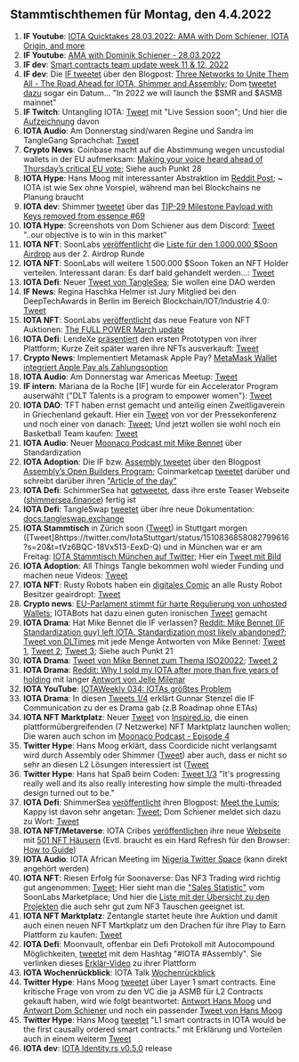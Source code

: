 ## Stammtischthemen für Montag, den 4.4.2022

1. **IF Youtube**: [IOTA Quicktakes 28.03.2022: AMA with Dom Schiener, IOTA Origin, and more](https://www.youtube.com/watch?v=W4WLp3ZaCYk)
2. **IF Youtube**: [AMA with Dominik Schiener - 28.03.2022](https://www.youtube.com/watch?v=yuiCrwDFV7Q&t=1s)
3. **IF dev**: [Smart contracts team update week 11 & 12, 2022](https://github.com/iotaledger/engineering-updates/discussions/22)
4. **IF dev**: Die [IF tweetet](https://twitter.com/iota/status/1508791118787457024?s=20&t=EEVHy4CdUs4cHgj0vmVLxw) über den Blogpost: [Three Networks to Unite Them All - The Road Ahead for IOTA, Shimmer and Assembly](https://blog.iota.org/three-networks-to-unite-them-all/); Dom [tweetet dazu](https://twitter.com/DomSchiener/status/1508821143729364999?s=20&t=EEVHy4CdUs4cHgj0vmVLxw) sogar ein Datum... "In 2022 we will launch the $SMR and $ASMB mainnet"
5. **IF Twitch**: Untangling IOTA: [Tweet](https://twitter.com/iota/status/1508806306932609026?s=20&t=qsp9RdR0sYxPskJepllkjA) mit "Live Session soon"; Und hier die [Aufzeichnung](https://www.twitch.tv/videos/1441172547) davon
6. **IOTA Audio**: Am Donnerstag sind/waren Regine und Sandra im TangleGang Sprachchat: [Tweet](https://twitter.com/GangTangleTalk/status/1508804967477530626?s=20&t=dQ7DdOMqTa1hmtrnq-JQDQ)
7. **Crypto News**: Coinbase macht auf die Abstimmung wegen uncustodial wallets in der EU aufmerksam: [Making your voice heard ahead of Thursday’s critical EU vote](https://blog.coinbase.com/making-your-voice-heard-ahead-of-thursdays-critical-eu-vote-f03730e83e5c); Siehe auch Punkt 28
8. **IOTA Hype**: Hans Moog mit interessanter Abstraktion im [Reddit Post](https://www.reddit.com/r/Iota/comments/tpva7f/hans_moog_on_dlts_and_a_shared_perception_of_time/i2fp4iz/?utm_medium=android_app&utm_source=share&context=3); 
 ~ IOTA ist wie Sex ohne Vorspiel, während man bei Blockchains ne Planung braucht
9. **IOTA dev**: Shimmer [tweetet](https://twitter.com/shimmernet/status/1508828873462587395?s=20&t=EEVHy4CdUs4cHgj0vmVLxw) über das [TIP-29 Milestone Payload with Keys removed from essence #69](https://github.com/iotaledger/tips/pull/69)
10. **IOTA Hype**: Screenshots von Dom Schiener aus dem Discord: [Tweet](https://twitter.com/Vrom14286662/status/1508995744753229828?s=20&t=LKfm10fEy0ZrKKcaDfEUQA) "..our objective is to win in this market"
11. **IOTA NFT**: SoonLabs [veröffentlicht](https://twitter.com/soon_labs/status/1508925275362324483?s=20&t=LKfm10fEy0ZrKKcaDfEUQA) die [Liste für den 1.000.000 $Soon Airdrop](https://t.co/nfuZAujLaN) aus der 2. Airdrop Runde
12. **IOTA NFT**: SoonLabs will weitere 1.500.000 $Soon Token an NFT Holder verteilen. Interessant daran: Es darf bald gehandelt werden...: [Tweet](https://twitter.com/soon_labs/status/1508929744351363073?s=20&t=LKfm10fEy0ZrKKcaDfEUQA)
13. **IOTA Defi**: Neuer [Tweet von TangleSea](https://twitter.com/TangleSeaDEX/status/1509104048221429762?s=20&t=kc_uj2novAiypzu_58J9ZQ); Sie wollen eine DAO werden
14. **IF News**: Regina Haschka Helmer ist Jury Mitglied bei den DeepTechAwards in Berlin im Bereich Blockchain/IOT/Industrie 4.0: [Tweet](https://twitter.com/iota/status/1509080587755298819?s=20&t=emK5imyOTGo3qwzZVL6k7Q)
15. **IOTA NFT**: SoonLabs [veröffentlicht](https://twitter.com/soon_labs/status/1509169071597662210?s=20&t=hvjUt8uNvQmDFRWKQ4TMxw) das neue Feature von NFT Auktionen: [The FULL POWER March update](https://soonlabs.medium.com/the-full-power-march-update-93593f433cf1)
16. **IOTA Defi**: LendeXe [präsentiert](https://twitter.com/LendeXeFinance/status/1509184067371155463?s=20&t=hvjUt8uNvQmDFRWKQ4TMxw) den ersten Prototypen von ihrer Plattform; Kurze Zeit später waren ihre NFTs ausverkauft: [Tweet](https://twitter.com/LendeXeFinance/status/1509429970036301825?s=20&t=Hr5Gt6dpHAdipoctUQ9bEg)
17. **Crypto News**: Implementiert Metamask Apple Pay? [MetaMask Wallet integriert Apple Pay als Zahlungsoption](https://www.btc-echo.de/schlagzeilen/krypto-auf-dem-iphone-metamask-wallet-integriert-apple-pay-138009/)
18. **IOTA Audio**: Am Donnerstag war Americas Meetup: [Tweet](https://twitter.com/gregmart/status/1508893741146570752?s=20&t=ZElkoqe6P2SmgpttLK-ABA)
19. **IF intern**: Mariana de la Roche [IF] wurde für ein Accelerator Program auserwählt ("DLT Talents is a program to empower women"): [Tweet](https://twitter.com/Marydlrw/status/1509128330993352706?s=20&t=ZElkoqe6P2SmgpttLK-ABA)
20. **IOTA DAO**: TFT haben ernst gemacht und anteilig einen Zweitligaverein in Griechenland gekauft. Hier ein [Tweet](https://twitter.com/TheFansTogether/status/1509178110817755136?s=20&t=nVpnwFj81lXbyBeAY3igPA) von vor der Pressekonferenz und noch einer von danach: [Tweet](https://twitter.com/TheFansTogether/status/1509488290126307330?s=20&t=Hr5Gt6dpHAdipoctUQ9bEg); Und jetzt wollen sie wohl noch ein Basketball Team kaufen: [Tweet](https://twitter.com/TheFansTogether/status/1509917273896759300?s=20&t=RbhJs_9D7SSildXYypiHpg)
21. **IOTA Audio**: Neuer [Moonaco Podcast mit Mike Bennet](https://open.spotify.com/episode/4dxEpevsxTRFqUBz2sve6N) über Standardization
22. **IOTA Adoption**: Die IF bzw. [Assembly tweetet](https://twitter.com/assembly_net/status/1509516039809376260?s=20&t=Hr5Gt6dpHAdipoctUQ9bEg) über den Blogpost [Assembly’s Open Builders Program](https://blog.assembly.sc/introducing-touchpoint/); Coinmarketcap [tweetet](https://twitter.com/CoinMarketCap/status/1509693494532608033?s=20&t=Hr5Gt6dpHAdipoctUQ9bEg) darüber und schreibt darüber ihren ["Article of the day"](https://coinmarketcap.com/alexandria/signals/25592) 
23. **IOTA Defi**: SchimmerSea hat [getweetet](https://twitter.com/ShimmerSeaDEX/status/1509425264740093962?s=20&t=Hr5Gt6dpHAdipoctUQ9bEg), dass ihre erste Teaser Webseite ([shimmersea.finance](https://shimmersea.finance/)) fertig ist
24. **IOTA Defi**: TangleSwap [tweetet](https://twitter.com/TangleSwapE/status/1509612917574242305) über ihre neue Dokumentation: [docs.tangleswap.exchange](https://docs.tangleswap.exchange/)
25. **IOTA Stammtisch** in Zürich soon ([Tweet](https://twitter.com/IotaZurich/status/1509466649660997635)) in Stuttgart morgen ([Tweet]8https://twitter.com/IotaStuttgart/status/1510836858082799616?s=20&t=tVz6BQC-18Vx513-EexD-Q) und in München war er am Freitag: [IOTA Stammtisch München auf Twitter](https://twitter.com/IotaMunchen); Hier ein [Tweet mit Bild](https://twitter.com/IotaMunchen/status/1510230751052185608?s=20&t=XXJUE5c9-DVdpFx0D3Snyw)
26. **IOTA Adoption**: All Things Tangle bekommen wohl wieder Funding und machen neue Videos: [Tweet](https://twitter.com/allthingstangle/status/1509681626501976070?s=20&t=Hr5Gt6dpHAdipoctUQ9bEg)
27. **IOTA NFT**: Rusty Robots haben ein [digitales Comic](https://rustyrobot.io/dashboard/comics) an alle Rusty Robot Besitzer geairdropt: [Tweet](https://twitter.com/RustyRobotCC/status/1509588699683729419?s=20&t=Hr5Gt6dpHAdipoctUQ9bEg)
28. **Crypto news**: [EU-Parlament stimmt für harte Regulierung von unhosted Wallets](https://www.btc-echo.de/news/defi-todesstoss-eu-parlament-regulierung-unhosted-wallets-138148/); IOTABots hat dazu einen guten ironischen [Tweet](https://twitter.com/iotabots/status/1510179854343356421?s=20&t=XXJUE5c9-DVdpFx0D3Snyw) gemacht
29. **IOTA Drama**: Hat Mike Bennet die IF verlassen? [Reddit: Mike Bennet (IF Standardization guy) left IOTA. Standardization most likely abandoned?](https://www.reddit.com/r/Iota/comments/tu1rrp/mike_bennet_if_standardization_guy_left_iota/?utm_source=ifttt); [Tweet von DLTimes](https://twitter.com/TheDLTimes/status/1510178062557761536?s=20&t=kuhj2lcs7oFe1CVY0dOGtw) mit jede Menge Antworten von Mike Bennet: [Tweet 1](https://twitter.com/MikeHypercube/status/1510294702469398535?s=20&t=kuhj2lcs7oFe1CVY0dOGtw), [Tweet 2](https://twitter.com/MikeHypercube/status/1510066898280583173?s=20&t=kuhj2lcs7oFe1CVY0dOGtw); [Tweet 3](https://twitter.com/MikeHypercube/status/1510300456274305032?s=20&t=kuhj2lcs7oFe1CVY0dOGtw); Siehe auch Punkt 21
30. **IOTA Drama**: [Tweet von Mike Bennet zum Thema ISO20022](https://twitter.com/MikeHypercube/status/1508831022477103110?s=20&t=kuhj2lcs7oFe1CVY0dOGtw); [Tweet 2](https://twitter.com/MikeHypercube/status/1510067163222192133?s=20&t=kuhj2lcs7oFe1CVY0dOGtw)
31. **IOTA Drama**: [Reddit: Why I sold my IOTA after more than five years of holding](https://www.reddit.com/r/IOTAmarkets/comments/tufi3a/why_i_sold_my_iota_after_more_than_five_years_of/?utm_source=share&utm_medium=ios_app&utm_name=iossmf) mit langer [Antwort von Jelle Milenar](https://www.reddit.com/r/IOTAmarkets/comments/tufi3a/comment/i33ftz3/?utm_source=share&utm_medium=web2x&context=3)
32. **IOTA YouTube**: [IOTAWeekly 034: IOTAs größtes Problem](https://www.youtube.com/watch?v=-dduDpzsBiE)
33. **IOTA Drama**: In diesen [Tweets 1/4](https://twitter.com/Gunnar_Stenzel/status/1510388461060169734?s=20&t=AwlNNUIxOcbDxxiZO7wVLw) erklärt Gunnar Stenzel die IF Communication zu der es Drama gab (z.B Roadmap ohne ETAs)
34. **IOTA NFT Marktplatz**: Neuer [Tweet](https://twitter.com/inspyrdNFT/status/1510275678234628118?s=20&t=AwlNNUIxOcbDxxiZO7wVLw) von [Inspired.io](https://inspyrd.io/), die einen plattformübergreifenden (7 Netzwerke) NFT Marktplatz launchen wollen; Die waren auch schon im [Moonaco Podcast - Episode 4](https://open.spotify.com/episode/79WZsRIdfMfNunsMsXMt1n)
35. **Twitter Hype**: Hans Moog erklärt, dass Coordicide nicht verlangsamt wird durch Assembly oder Shimmer ([Tweet](https://twitter.com/hus_qy/status/1510629527885602825?s=20&t=AwlNNUIxOcbDxxiZO7wVLw)) aber auch, dass er nicht so sehr an diesen L2 Lösungen interessiert ist ([Tweet](https://twitter.com/hus_qy/status/1510546555769610242?s=20&t=AwlNNUIxOcbDxxiZO7wVLw)
36. **Twitter Hype**: Hans hat Spaß beim Coden: [Tweet 1/3](https://twitter.com/hus_qy/status/1510684826965266446?s=20&t=AwlNNUIxOcbDxxiZO7wVLw) "It's progressing really well and its also really interesting how simple the multi-threaded design turned out to be."
37. **IOTA Defi**: ShimmerSea [veröffentlicht](https://twitter.com/ShimmerSeaDEX/status/1510679589416230924?s=20&t=AwlNNUIxOcbDxxiZO7wVLw) ihren Blogpost: [Meet the Lumis](https://medium.com/@shimmerseadefi/meet-the-lumis-614dd9106c70); Kappy ist davon sehr angetan: [Tweet](https://twitter.com/Rob_Daykin/status/1510686789073313799?s=20&t=AwlNNUIxOcbDxxiZO7wVLw); Dom Schiener meldet sich dazu zu Wort: [Tweet](https://twitter.com/DomSchiener/status/1510957486039351308?s=20&t=rer74zFdszcLzIhtQOGQvQ)
38. **IOTA NFT/Metaverse**: IOTA Cribes [veröffentlichen](https://twitter.com/iotacribs/status/1510682152215662599?s=20&t=AwlNNUIxOcbDxxiZO7wVLw) ihre neue [Webseite](https://iotacribs.io/) mit [501 NFT Häusern](https://iotacribs.io/cribs) (Evtl. braucht es ein Hard Refresh für den Browser: [How to Guide](https://www.documate.org/resources/what-is-a-hard-refresh-how-to-do-a-hard-refresh-in-any-browser))
39. **IOTA Audio**: IOTA African Meeting im [Nigeria Twitter Space](https://twitter.com/IotaNigeria/status/1510630238417469444?s=20&t=AwlNNUIxOcbDxxiZO7wVLw) (kann direkt angehört werden)
40. **IOTA NFT**: Riesen Erfolg für Soonaverse: Das NF3 Trading wird richtig gut angenommen: [Tweet](https://twitter.com/soon_labs/status/1510488618724257794?s=20&t=AwlNNUIxOcbDxxiZO7wVLw); Hier sieht man die ["Sales Statistic"](https://datastudio.google.com/u/0/reporting/259acc9b-a746-4e0b-9685-dd702cf1df64/page/p_3ywcl74btc) vom SoonLabs Marketplace; Und hier die [Liste mit der Übersicht zu den Projekten](https://datastudio.google.com/u/0/reporting/259acc9b-a746-4e0b-9685-dd702cf1df64/page/NkwnC) die auch sehr gut zum NF3 Tauschen geeignet ist. 
41. **IOTA NFT Marktplatz**: Zentangle startet heute ihre Auktion und damit auch einen neuen NFT Martkplatz um den Drachen für ihre Play to Earn Plattform zu kaufen: [Tweet](https://twitter.com/zentangle_io/status/1510848103322046465?s=20&t=Wjpv4ZfKXeBQDE1Y9DSwdA)
42. **IOTA Defi**: Moonvault, offenbar ein Defi Protokoll mit Autocompound Möglichkeiten, [tweetet](https://twitter.com/Moon_Vault_News/status/1510895886032846854?s=20&t=tVz6BQC-18Vx513-EexD-Q) mit dem Hashtag "#IOTA #Assembly". Sie verlinken dieses [Erklär-Video](https://www.youtube.com/watch?v=mIAbBivCpm8&feature=youtu.be) zu ihrer Plattform
43. **IOTA Wochenrückblick**: IOTA Talk [Wochenrückblick](https://www.iota-talk.com/index.php?article/172-wochenr%C3%BCckblick-vom-27-m%C3%A4rz-bis-2-april-2022/)
44. **Twitter Hype**: Hans Moog [tweetet](https://twitter.com/hus_qy/status/1510669863349637128?s=20&t=s4kWMhUPhsk7rmgjt65Mxw) über Layer 1 smart contracts. Eine kritische Frage von vrom zu den VC die ja ASMB für L2 Contracts gekauft haben, wird wie folgt beantwortet: [Antwort Hans Moog](https://twitter.com/hus_qy/status/1510981798074933251?s=20&t=s4kWMhUPhsk7rmgjt65Mxw) und [Antwort Dom Schiener](https://twitter.com/DomSchiener/status/1510920078291836930?s=20&t=s4kWMhUPhsk7rmgjt65Mxw) und noch ein passender [Tweet von Hans Moog](https://twitter.com/hus_qy/status/1506588982490058753?s=20&t=s4kWMhUPhsk7rmgjt65Mxw)
45. **Twitter Hype**: Hans Moog [tweetet](https://twitter.com/hus_qy/status/1511020730871422976?s=20&t=TJXckLFPaKfyK_3wtBJccg) "L1 smart contracts in IOTA would be the first causally ordered smart contracts." mit Erklärung und Vorteilen auch in einem weiterm [Tweet](https://twitter.com/hus_qy/status/1511020768263647245?s=20&t=TJXckLFPaKfyK_3wtBJccg)
46. **IOTA dev**: [IOTA Identity.rs v0.5.0](https://github.com/iotaledger/identity.rs/blob/47581e6e9bc617e6e2d23d1fa2117ca2ac18592b/CHANGELOG.md) release
